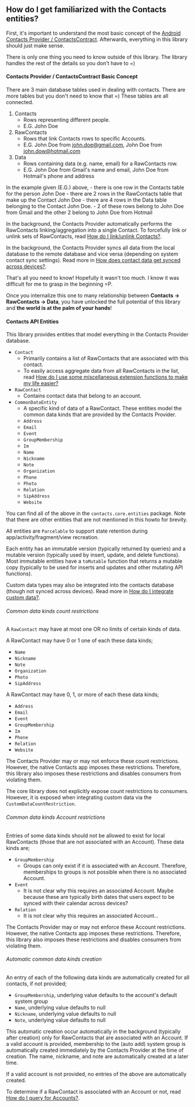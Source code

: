 ## How do I get familiarized with the Contacts entities?

First, it's important to understand the most basic concept of the [Android Contacts Provider / ContactsContract][1].
Afterwards, everything in this library should just make sense.

There is only one thing you need to know outside of this library. The library handles the rest of
the details so you don't have to =)

#### Contacts Provider / ContactsContract Basic Concept

There are 3 main database tables used in dealing with contacts.  There are more tables but you
don't need to know that =) These tables are all connected.

1. Contacts
    - Rows representing different people.
    - E.G. John Doe
2. RawContacts
    - Rows that link Contacts rows to specific Accounts.
    - E.G. John Doe from john.doe@gmail.com, John Doe from john.dow@hotmail.com
3. Data
    - Rows containing data (e.g. name, email) for a RawContacts row.
    - E.G. John Doe from Gmail's name and email, John Doe from Hotmail's phone and address

In the example given (E.G.) above,
    - there is one row in the Contacts table for the person John Doe
    - there are 2 rows in the RawContacts table that make up the Contact John Doe
    - there are 4 rows in the Data table belonging to the Contact John Doe.
        - 2 of these rows belong to John Doe from Gmail and the other 2 belong to John Doe from Hotmail

In the background, the Contacts Provider automatically performs the RawContacts linking/aggregation
into a single Contact. To forcefully link or unlink sets of RawContacts, read
[How do I link/unlink Contacts?](/howto/howto-link-unlink-contacts.md).

In the background, the Contacts Provider syncs all data from the local database to the remote database
and vice versa (depending on system contact sync settings). Read more in
[How does contact data get synced across devices?](/howto/howto-sync-contact-data.md).

That's all you need to know! Hopefully it wasn't too much. I know it was difficult for me to grasp
in the beginning =P.

Once you internalize this one to many relationship between **Contacts -> RawContacts -> Data**, you
have unlocked the full potential of this library and **the world is at the palm of your hands**!

#### Contacts API Entities

This library provides entities that model everything in the Contacts Provider database.

- `Contact`
    - Primarily contains a list of RawContacts that are associated with this contact.
    - To easily access aggregate data from all RawContacts in the list, read
      [How do I use some miscellaneous extension functions to make my life easier?](/howto/howto-use-miscellaneous-extensions.md)
- `RawContact`
    - Contains contact data that belong to an account.
- `CommonDataEntity`
    - A specific kind of data of a RawContact. These entities model the common data kinds that are
      provided by the Contacts Provider.
    - `Address`
    - `Email`
    - `Event`
    - `GroupMembership`
    - `Im`
    - `Name`
    - `Nickname`
    - `Note`
    - `Organization`
    - `Phone`
    - `Photo`
    - `Relation`
    - `SipAddress`
    - `Website`

You can find all of the above in the `contacts.core.entities` package. Note that there are other
entities that are not mentioned in this howto for brevity.

All entities are `Parcelable` to support state retention during app/activity/fragment/view recreation.

Each entity has an immutable version (typically returned by queries) and a mutable version
(typically used by insert, update, and delete functions). Most immutable entities have a `toMutable`
function that returns a mutable copy (typically to be used for inserts and updates and other
mutating API functions).

Custom data types may also be integrated into the contacts database (though not synced across devices).
Read more in [How do I integrate custom data?](/howto/howto-integrate-custom-data.md).

###### Common data kinds count restrictions

A `RawContact` may have at most one OR no limits of certain kinds of data.

A RawContact may have 0 or 1 one of each these data kinds;

- `Name`
- `Nickname`
- `Note`
- `Organization`
- `Photo`
- `SipAddress`

A RawContact may have 0, 1, or more of each these data kinds;

- `Address`
- `Email`
- `Event`
- `GroupMembership`
- `Im`
- `Phone`
- `Relation`
- `Website`

The Contacts Provider may or may not enforce these count restrictions. However, the native Contacts
app imposes these restrictions. Therefore, this library also imposes these restrictions and
disables consumers from violating them.

The core library does not explicitly expose count restrictions to consumers. However, it is exposed
when integrating custom data via the `CustomDataCountRestriction`.

###### Common data kinds Account restrictions

Entries of some data kinds should not be allowed to exist for local RawContacts (those that are not
associated with an Account). These data kinds are;

- `GroupMembership`
    - Groups can only exist if it is associated with an Account. Therefore, memberships to groups
      is not possible when there is no associated Account.
- `Event`
    - It is not clear why this requires an associated Account. Maybe because these are typically
      birth dates that users expect to be synced with their calendar across devices?
- `Relation`
    - It is not clear why this requires an associated Account...

The Contacts Provider may or may not enforce these Account restrictions. However, the native Contacts
app imposes these restrictions. Therefore, this library also imposes these restrictions and
disables consumers from violating them.

###### Automatic common data kinds creation

An entry of each of the following data kinds are automatically created for all contacts, if not
provided;

- `GroupMembership`, underlying value defaults to the account's default system group
- `Name`, underlying value defaults to null
- `Nickname`, underlying value defaults to null
- `Note`, underlying value defaults to null

This automatic creation occur automatically in the background (typically after creation) only for
RawContacts that are associated with an Account. If a valid account is provided, membership to the
(auto add) system group is automatically created immediately by the Contacts Provider at the time of
creation. The name, nickname, and note are automatically created at a later time.

If a valid account is not provided, no entries of the above are automatically created.

To determine if a RawContact is associated with an Account or not, read
[How do I query for Accounts?](/howto/howto-query-accounts.md).

[1]: https://developer.android.com/guide/topics/providers/contacts-provider